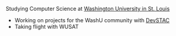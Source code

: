 Studying Computer Science at [Washington University in St. Louis](https://cse.wustl.edu/)

- Working on projects for the WashU community with [DevSTAC](https://techden.wustl.edu/programs/devstac/)
- Taking flight with WUSAT
